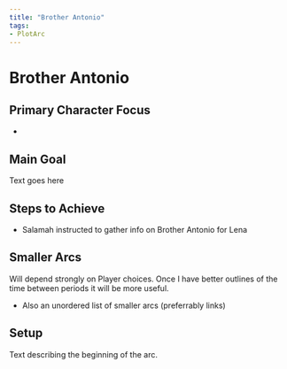 ```yaml
---
title: "Brother Antonio"
tags:
- PlotArc
---
```


# Brother Antonio

## Primary Character Focus
- 

## Main Goal
Text goes here

## Steps to Achieve
 - Salamah instructed to gather info on Brother Antonio for Lena

## Smaller Arcs
Will depend strongly on Player choices.  Once I have better outlines of the time between periods it will be more useful.

- Also an unordered list of smaller arcs (preferrably links)

## Setup
Text describing the beginning of the arc. 